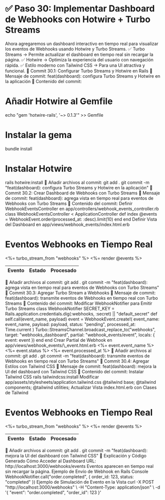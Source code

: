 # ✅ Paso 30: Implementar Dashboard de Webhooks con Hotwire + Turbo Streams

Ahora agregaremos un dashboard interactivo en tiempo real para visualizar los eventos de Webhooks usando Hotwire y Turbo Streams.
✅ Turbo Streams → Permite actualizar el dashboard en tiempo real sin recargar la página.
✅ Hotwire → Optimiza la experiencia del usuario con navegación rápida.
✅ Estilo moderno con Tailwind CSS → Para una UI atractiva y funcional.
📌 Commit 30.1: Configurar Turbo Streams y Hotwire en Rails
🔹 Mensaje de commit:
feat(dashboard): configura Turbo Streams y Hotwire en la aplicación
🔹 Contenido del commit:
# Añadir Hotwire al Gemfile
echo "gem 'hotwire-rails', '~> 0.1.3'" >> Gemfile
# Instalar la gema
bundle install
# Instalar Hotwire
rails hotwire:install
🔹 Añadir archivos al commit:
git add .
git commit -m "feat(dashboard): configura Turbo Streams y Hotwire en la aplicación"
📌 Commit 30.2: Crear Dashboard de Webhooks con Turbo Streams
🔹 Mensaje de commit:
feat(dashboard): agrega vista en tiempo real para eventos de Webhooks con Turbo Streams
🔹 Contenido del commit:
Definir WebhookEventsController en app/controllers/webhook_events_controller.rb
class WebhookEventsController < ApplicationController
def index
@events = WebhookEvent.order(processed_at: :desc).limit(10)
end
end
Definir Vista del Dashboard en app/views/webhook_events/index.html.erb
<h1 class="text-2xl font-bold mb-4">Eventos Webhooks en Tiempo Real</h1>
<div id="webhooks_dashboard">
  <%= turbo_stream_from "webhooks" %>
  <table class="table-auto w-full border-collapse border border-gray-300">
    <thead>
      <tr class="bg-gray-100">
        <th class="border px-4 py-2">Evento</th>
        <th class="border px-4 py-2">Estado</th>
        <th class="border px-4 py-2">Procesado</th>
      </tr>
    </thead>
    <tbody>
      <%= render @events %>
    </tbody>
  </table>
</div>
🔹 Añadir archivos al commit:
git add .
git commit -m "feat(dashboard): agrega vista en tiempo real para eventos de Webhooks con Turbo Streams"
📌 Commit 30.3: Agregar Turbo Stream a Webhooks
🔹 Mensaje de commit:
feat(dashboard): transmite eventos de Webhooks en tiempo real con Turbo Streams
🔹 Contenido del commit:
Modificar WebhookNotifier para Emitir Turbo Streams
class WebhookNotifier
SECRET_KEY = Rails.application.credentials.dig(:webhooks, :secret) || "default_secret"
def self.call(event_name, payload)
event = WebhookEvent.create!(
event_name: event_name,
payload: payload,
status: "pending",
processed_at: Time.current
)
    Turbo::StreamsChannel.broadcast_replace_to("webhooks", target: "webhooks_dashboard", partial: "webhook_events/event", locals: { event: event })
end
end
Crear Partial de Webhook en app/views/webhook_events/\_event.html.erb
<tr>
  <td class="border px-4 py-2"><%= event.event_name %></td>
  <td class="border px-4 py-2"><%= event.status %></td>
  <td class="border px-4 py-2"><%= event.processed_at %></td>
</tr>
🔹 Añadir archivos al commit:
git add .
git commit -m "feat(dashboard): transmite eventos de Webhooks en tiempo real con Turbo Streams"
📌 Commit 30.4: Agregar Estilos con Tailwind CSS
🔹 Mensaje de commit:
feat(dashboard): mejora la UI del dashboard con Tailwind CSS
🔹 Contenido del commit:
Instalar Tailwind CSS
rails tailwindcss:install
Modificar app/assets/stylesheets/application.tailwind.css
@tailwind base;
@tailwind components;
@tailwind utilities;
Actualizar Vista index.html.erb con Clases de Tailwind
<h1 class="text-2xl font-bold mb-4 text-center">Eventos Webhooks en Tiempo Real</h1>
<div id="webhooks_dashboard" class="max-w-4xl mx-auto bg-white p-4 shadow-md rounded-lg">
  <%= turbo_stream_from "webhooks" %>
  <table class="table-auto w-full border-collapse border border-gray-300">
    <thead>
      <tr class="bg-blue-500 text-white">
        <th class="border px-4 py-2">Evento</th>
        <th class="border px-4 py-2">Estado</th>
        <th class="border px-4 py-2">Procesado</th>
      </tr>
    </thead>
    <tbody>
      <%= render @events %>
    </tbody>
  </table>
</div>
🔹 Añadir archivos al commit:
git add .
git commit -m "feat(dashboard): mejora la UI del dashboard con Tailwind CSS"
📝 Explicación y Código Generado
Cómo Acceder al Dashboard
    URL: http://localhost:3000/webhooks/events
    Eventos aparecen en tiempo real sin recargar la página.
Ejemplo de Envío de Webhook en Rails Console
WebhookNotifier.call("order.completed", { order_id: 123, status: "completed" })
Ejemplo de Simulación de Evento en la Vista
curl -X POST "http://localhost:3000/webhooks" \
 -H "Content-Type: application/json" \
 -d '{ "event": "order.completed", "order_id": 123 }'
